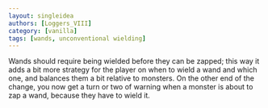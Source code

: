```yaml
---
layout: singleidea
authors: [Loggers_VIII]
category: [vanilla]
tags: [wands, unconventional wielding]
---
```

Wands should require being wielded before they can be zapped; this way it adds
a bit more strategy for the player on when to wield a wand and which one, and
balances them a bit relative to monsters. On the other end of the change, you
now get a turn or two of warning when a monster is about to zap a wand, because
they have to wield it.
